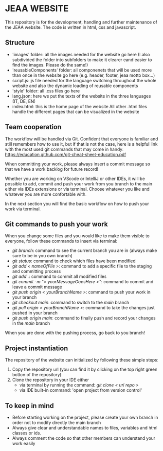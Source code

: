 # JEAA WEBSITE

This repository is for the development, handling and further maintenance of the JEAA website.
The code is written in html, css and javascript.

## Structure
* 'images' folder: all the images needed for the website go here 
    (I also subdivided the folder into subfolders to make it clearer eand easier to find the images. Please do the same!)
* 'reusableComponents' folder: all componenets that will be used more than once in the website go here (e.g. header, footer, jeaa motto box...)
* script.js: js file needed for the language switching throughout the whole website and also the dynamic loading of reusable components
* 'style' folder: all .css files go here
* lang.json: here we put the texts of the website in the three languages (IT, DE, EN)
* index.html: this is the home page of the website
All other .html files handle the different pages that can be visualized in the website

## Team cooperation
The workflow will be handled via Git. Confident that everyone is familiar and still remembers how to use it, but if that is not the case,
here is a helpful link with the most used git commands that may come in handy: https://education.github.com/git-cheat-sheet-education.pdf 

When committing your work, please always insert a commit message so that we have a work backlog for future record!

Whether you are working on VScode or IntelliJ or other IDEs, it will be possible to add, commit and push your work from you branch to the main 
either via IDEs extensions or via terminal. Choose whatever you like and whatever you are more confortable with.

In the next section you will find the basic workflow on how to push your work via terminal.

## Git commands to push your work
When you change some files and you would like to make them visible to everyone, follow these commands to insert via terminal:

* _git branch_: command to see the current branch you are in (always make sure to be in you own branch)
* _git status_: command to check which files have been modified
* _git add \< nameOfFile \>_: command to add a specific file to the staging and committing process
* _git add ._: command to commit all modified files
* _git commit -m "\< yourMessageGoesHere \>"_: command to commit and leave a commit message
* _git push origin \< yourBranchName \>_: command to push your work in your branch
* _git checkout main_: command to switch to the _main_ branch
* _git pull origin \< yourBranchName \>_: command to take the changes just pushed in your branch
* _git push origin main_: command to finally push and record your changes in the _main_ branch

When you are done with the pushing process, go back to you branch!

## Project instantiation
The repository of the website can initialized by following these simple steps:
1. Copy the repository url (you can find it by clicking on the top right green botton of the repository)
2. Clone the repository in your IDE either 
    - via terminal by running the command: _git clone \< url repo \>_
    - via IDE built-in command: 'open project from version control'

## To keep in mind
* Before starting working on the project, please create your own branch in order not to modify directly the main branch
* Always give clear and understandable names to files, variables and html classes or ids.
* Always comment the code so that other members can understand your work easily 




